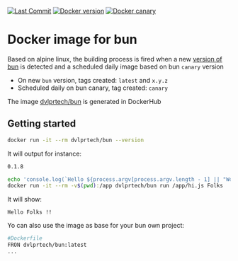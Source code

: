 [![Last Commit](https://img.shields.io/github/last-commit/rsc1975/bun-docker?logo=github)](https://github.com/rsc1975/bun-docker/commits/main)
[![Docker version](https://img.shields.io/docker/v/dvlprtech/bun?sort=semver&logo=docker)](https://hub.docker.com/r/dvlprtech/bun)
[![Docker canary](https://img.shields.io/docker/image-size/dvlprtech/bun?logo=docker&sort=semver)](https://hub.docker.com/r/dvlprtech/bun)



# Docker image for bun

Based on alpine linux, the building process is fired when a new [version of bun](https://github.com/oven-sh/bun/releases) is detected and a scheduled daily image based on bun `canary` version

* On new `bun` version, tags created: `latest` and `x.y.z`
* Scheduled daily on bun canary, tag created: `canary`

The image [dvlprtech/bun](https://hub.docker.com/r/dvlprtech/bun) is generated in DockerHub 



## Getting started

```sh
docker run -it --rm dvlprtech/bun --version
```
It will output for instance:
```txt
0.1.8
```

```sh
echo 'console.log(`Hello ${process.argv[process.argv.length - 1] || "World"} !!`);' > hi.js
docker run -it --rm -v$(pwd):/app dvlprtech/bun run /app/hi.js Folks
```
It will show:
```
Hello Folks !!
```

Yo can also use the image as base for your bun own project:

```dockerfile
#Dockerfile
FRON dvlprtech/bun:latest
...
```
